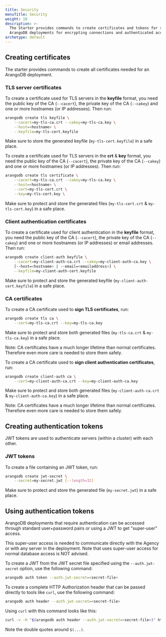 ```yaml
---
title: Security
menuTitle: Security
weight: 10
description: >-
  The Starter provides commands to create certificates and tokens for securing
  ArangoDB deployments for encrypting connections and authenticated access control
archetype: default
---
```

## Creating certificates

The starter provides commands to create all certificates needed for an ArangoDB
deployment.

### TLS server certificates

To create a certificate used for TLS servers in the **keyfile** format,
you need the public key of the CA (`--cacert`), the private key of
the CA (`--cakey`) and one or more hostnames (or IP addresses).
Then run:

```bash
arangodb create tls keyfile \
    --cacert=my-tls-ca.crt --cakey=my-tls-ca.key \
    --host=<hostname> \
    --keyfile=my-tls-cert.keyfile
```

Make sure to store the generated keyfile (`my-tls-cert.keyfile`) in a safe place.

To create a certificate used for TLS servers in the **crt** & **key** format,
you need the public key of the CA (`--cacert`), the private key of
the CA (`--cakey`) and one or more hostnames (or IP addresses).
Then run:

```bash
arangodb create tls certificate \
    --cacert=my-tls-ca.crt --cakey=my-tls-ca.key \
    --host=<hostname> \
    --cert=my-tls-cert.crt \
    --key=my-tls-cert.key \
```

Make sure to protect and store the generated files (`my-tls-cert.crt` & `my-tls-cert.key`) in a safe place.

### Client authentication certificates

To create a certificate used for client authentication in the **keyfile** format,
you need the public key of the CA (`--cacert`), the private key of
the CA (`--cakey`) and one or more hostnames (or IP addresses) or email addresses.
Then run:

```bash
arangodb create client-auth keyfile \
    --cacert=my-client-auth-ca.crt --cakey=my-client-auth-ca.key \
    [--host=<hostname> | --email=<emailaddress>] \
    --keyfile=my-client-auth-cert.keyfile
```

Make sure to protect and store the generated keyfile (`my-client-auth-cert.keyfile`) in a safe place.

### CA certificates

To create a CA certificate used to **sign TLS certificates**, run:

```bash
arangodb create tls ca \
    --cert=my-tls-ca.crt --key=my-tls-ca.key
```

Make sure to protect and store both generated files (`my-tls-ca.crt` & `my-tls-ca.key`) in a safe place.

Note: CA certificates have a much longer lifetime than normal certificates.
Therefore even more care is needed to store them safely.

To create a CA certificate used to **sign client authentication certificates**, run:

```bash
arangodb create client-auth ca \
    --cert=my-client-auth-ca.crt --key=my-client-auth-ca.key
```

Make sure to protect and store both generated files (`my-client-auth-ca.crt` & `my-client-auth-ca.key`)
in a safe place.

Note: CA certificates have a much longer lifetime than normal certificates.
Therefore even more care is needed to store them safely.

## Creating authentication tokens

JWT tokens are used to authenticate servers (within a cluster) with each other.

### JWT tokens

To create a file containing an JWT token, run:

```bash
arangodb create jwt-secret \
    --secret=my-secret.jwt [--length=32]
```

Make sure to protect and store the generated file (`my-secret.jwt`) in a safe place.

## Using authentication tokens

ArangoDB deployments that require authentication can be accessed through standard user+password
pairs or using a JWT to get "super-user" access.

This super-user access is needed to communicate directly with the Agency or with any server
in the deployment.
Note that uses super-user access for normal database access is NOT advised.

To create a JWT from the JWT secret file specified using the `--auth.jwt-secret` option,
use the following command:

```bash
arangodb auth token --auth.jwt-secret=<secret-file>
```

To create a complete HTTP Authorization header that can be passed directly to tools like `curl`,
use the following command:

```bash
arangodb auth header --auth.jwt-secret=<secret-file>
```

Using `curl` with this command looks like this:

```bash
curl -v -H "$(arangodb auth header --auth.jwt-secret=<secret-file>)" http://<database-ip>:8529/_api/version
```

Note the double quotes around `$(...)`.
